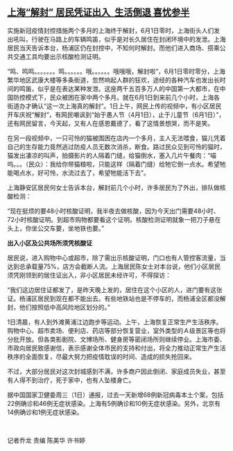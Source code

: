 <!--1654076057000-->
[上海“解封” 居民凭证出入  生活倒退 喜忧参半](https://www.rfa.org/mandarin/yataibaodao/huanjing/ql1-06012022052544.html)
------

<p>实施新冠疫情封控措施两个多月的上海终于解封，6月1日零时，上海街头人们发出吼叫，行驶在马路上的车辆鸣笛，似乎是对长久居住在封闭环境中的发泄。上海居民当天告诉本台，杨浦区仍在封控中，不知何时解封。而他们进入商场、搭乘公共交通工具均要出示核酸检测证明。 </p><p>“鸣、鸣鸣。。。。。。。鸣。。。。。。哦。。。。。。哦哦哦，解封啦”，6月1日零时零分，上海繁华地区武康大楼等多条街道，忽然响起人群的狂欢，途经的各种汽车也发出长时间的鸣笛，似乎是在表达某种发泄。这座两千五百多万人的中国第一大都市，在中国防控模式下，民众被困在家中两个多月。就在6月1日到来前几个小时，上海各街道办才确认“这一次上海真的解封”。1日上午，网民上传的视频中，有小区居民开车庆祝“解封”，有网民嘲讽到“始于愚人节（4月1日），止于儿童节（6月1日）”，还有网民留言，今天起，又有人在感恩戴德了，看了这情景想哭，而不是笑。</p><p>在另一段视频中，一只可怜的猫被围困在店内一个多月，主人无法喂食，猫儿凭着自己的生存能力竟然逃过防疫人员无数次消杀，断食。路过民众见到可怜的猫时，猫发出凄凉的叫声，拍摄影片的人隔着门缝，给猫倒水，塞入几片午餐肉：“喵呜。。。（民众）：我给你带猫粮啦，只能这样（隔着门缝）给牠它倒一点水。希望牠能喝点水，好可怜，水流过去了，希望牠能活下去”。</p><p>上海静安区居民何女士告诉本台，解封前几个小时，许多居民为了外出，排队做核酸检测：</p><p>“现在挺烦的要48小时核酸证明，我半夜去做核酸，因为今天出门需要48小时、72小时核酸证明。到超市购物都要看这个证明。核酸检测证明就象一把刀子悬在头上，你坐公交车要，坐地铁也要。”</p><p><strong>出入小区及公共场所须凭核酸证</strong></p><p>居民说，进入购物中心或超市，除了需出示核酸证明，门口也有人管控客流量，当达到总承载量75%，店方会截断人流。上海居民陈女士对本台说，他们小区居民须凭刚领到的居住证出入，非小区居民未经许可，不得探访：</p><p>“我们这边居住证都发了，是昨天晚上发的，居住在这个小区的人，进门要有这张证。杨浦区居民到现在都不能出去。有些地铁站也是不停车的，而杨浦全区都没解封，他们按照低中高风险地区划分的。”</p><p>1日清晨，有人到外滩黄浦江边跑步等运动。上午，上海恢复正常生产生活秩序。购物中心、超市卖场、便利店、药店等部分恢复营业，室外类型的Ａ级景区等也将分批开放。但各类影剧院、文博场所、健身房等密闭场所则继续停业。上海市委、市政向居民致感谢信，表示感谢全体市民的支持和付出，将全力推动正常生产生活秩序的全面恢复，尽最大努力把疫情耽误的时间、造成的损失抢回来。</p><p>不过，大部分居民对这次封城感到不满，许多商户因此倒闭、家庭成员失业，甚至有人得不到治疗，死于家中，也有人坠楼身亡。</p><p>据中国国家卫健委周三（1日）通报，过去一天新增68例新冠病毒本土个案，包括22例确诊和46例无症状感染。上海有5例确诊和10例无症状感染。另外，北京有14例确诊和1例无症状感染。</p><p> </p><p>记者乔龙 责编 陈美华 许书婷</p><p> </p>
